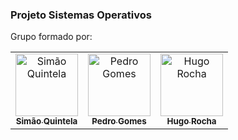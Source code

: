 ### Projeto Sistemas Operativos

Grupo formado por:
<table>
<tr>
    <td align="center">
        <a href="https://github.com/SimaoQuintela">
            <img src="https://avatars.githubusercontent.com/u/71183501?v=4" width="100;" alt="Simão Quintela"/>
            <br />
            <sub><b>Simão Quintela</b></sub>
        </a>
    </td>
    <td align="center">
        <a href="https://github.com/pedro74gomes">
            <img src="https://avatars.githubusercontent.com/u/62063732?v=4" width="100;" alt="Pedro Gomes"/>
            <br />
            <sub><b>Pedro Gomes</b></sub>
        </a>
    </td>
    <td align="center">
        <a href="https://github.com/HugoRochartk">
            <img src="https://avatars.githubusercontent.com/u/79595157?v=4" width="100;" alt="Hugo Rocha"/>
            <br />
            <sub><b>Hugo Rocha</b></sub>
        </a>
    </td>
  </tr>
</table>
